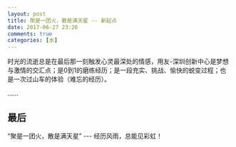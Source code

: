 ```yaml
---
layout: post
title: 聚是一团火，散是满天星 -- 新起点
date: 2017-06-27 23:20
comments: true
categories: [水]
---
```


时光的流逝总是在最后那一刻触发心灵最深处的情感，用友-深圳创新中心是梦想与激情的交汇点；是0到1的磨练经历；是一段充实、挑战、愉快的蜕变过程；也是一次过山车的体验（难忘的经历）。

......

## 最后

“聚是一团火，散是满天星” --- 经历风雨，总能见彩虹！
